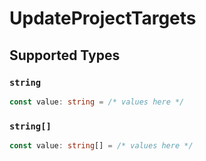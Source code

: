 # UpdateProjectTargets


## Supported Types

### `string`

```typescript
const value: string = /* values here */
```

### `string[]`

```typescript
const value: string[] = /* values here */
```

